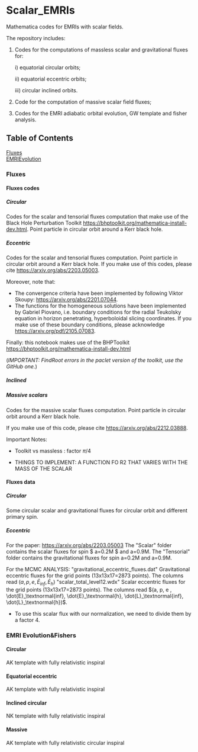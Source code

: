 # Scalar_EMRIs 
Mathematica codes for EMRIs with scalar fields. 

The repository includes: 

1) Codes for the computations of massless scalar and gravitational fluxes for:
   
   i) equatorial circular orbits;
   
   ii) equatorial eccentric orbits;
   
   iii) circular inclined orbits.

3) Code for the computation of massive scalar field fluxes;

4) Codes for the EMRI adiabatic orbital evolution, GW template and fisher analysis.  
   

## Table of Contents  
[Fluxes](#Fluxes)  
[EMRIEvolution](#EMRIEvolution)

### Fluxes

#### Fluxes codes 

 
##### Circular
Codes for the scalar and tensorial fluxes computation that make use of the Black Hole Perturbation Toolkit https://bhptoolkit.org/mathematica-install-dev.html. Point particle in circular orbit around a Kerr black hole.  

##### Eccentric
Codes for the scalar and tensorial fluxes computation. Point particle in circular orbit around a Kerr black hole. If you make use of this codes, please cite https://arxiv.org/abs/2203.05003. 

Moreover, note that: 
- The convergence criteria have been implemented by following Viktor Skoupy: https://arxiv.org/abs/2201.07044. 
- The functions for the homogeneous solutions have been implemented by Gabriel Piovano, i.e. boundary  conditions for the radial Teukolsky equation in horizon penetrating, hyperboloidal slicing coordinates. If you make use of these boundary conditions, please acknowledge https://arxiv.org/pdf/2105.07083.  

Finally:	this notebook makes use  of the BHPToolkit https://bhptoolkit.org/mathematica-install-dev.html

(*IMPORTANT: FindRoot errors in the paclet version of the toolkit, use the GitHub one.*)

##### Inclined

##### Massive scalars 
Codes for the massive scalar fluxes computation. Point particle in circular orbit around a Kerr black hole.

If you make use of this code, please cite https://arxiv.org/abs/2212.03888.

Important Notes: 
- Toolkit vs massless : factor $\pi/4$

- THINGS TO IMPLEMENT: A FUNCTION FO R2 THAT VARIES WITH THE MASS OF THE SCALAR

#### Fluxes data

##### Circular
Some circular scalar and gravitational fluxes for circular orbit and different primary spin. 

##### Eccentric
For the paper: https://arxiv.org/abs/2203.05003
The "Scalar" folder contains the scalar fluxes for spin $ a=0.2M $ and a=0.9M.
The "Tensorial" folder contains the gravitational fluxes for spin a=0.2M and a=0.9M.

For the MCMC ANALYSIS:
"gravitational_eccentric_fluxes.dat"
Gravitational eccentric fluxes for the grid points (13x13x17=2873 points). The columns read $(a,p,e,\dot{E}_{inf}, \dot{E}_h)$
"scalar_total_level12.wdx"
Scalar eccentric fluxes for the grid points (13x13x17=2873 points).  The columns read $(a, p, e , \dot{E}_\textnormal{inf},  \dot{E}_\textnormal{h},  \dot{L}_\textnormal{inf},  \dot{L}_\textnormal{h})$.
- To use this scalar flux with our normalization, we need to divide them by a factor 4. 


### EMRI Evolution&Fishers

#### Circular
AK template with fully relativistic inspiral 

#### Equatorial eccentric
AK template with fully relativistic inspiral

#### Inclined circular
NK template with fully relativistic inspiral

#### Massive
AK template with fully relativistic circular inspiral 
